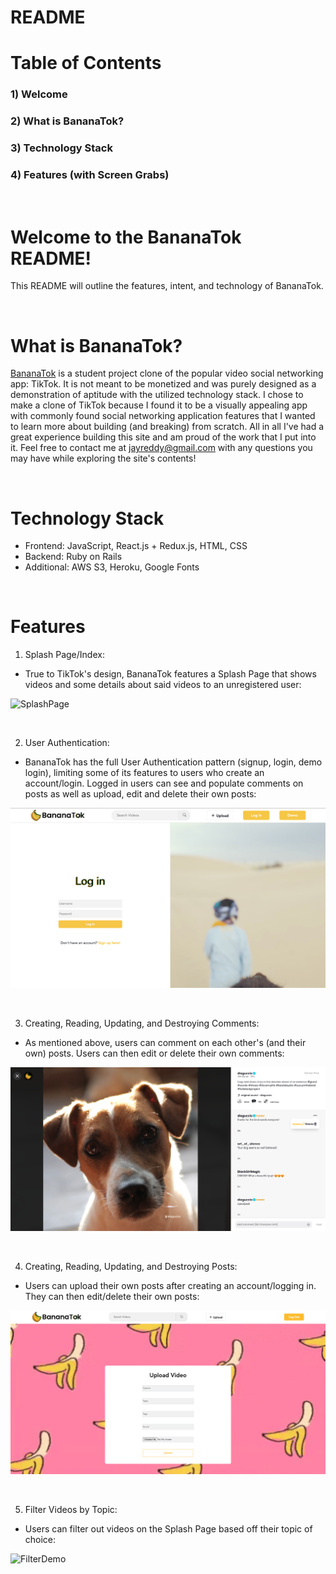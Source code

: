 # README

# Table of Contents

### 1) Welcome
### 2) What is BananaTok?
### 3) Technology Stack
### 4) Features (with Screen Grabs)

&nbsp;  


# Welcome to the BananaTok README!

This README will outline the features, intent, and technology of BananaTok.

&nbsp;

# What is BananaTok?

[BananaTok](https://bananatok.herokuapp.com/) is a student project clone of the popular video social networking app: TikTok. It is not meant to be monetized and was purely designed as a demonstration of aptitude with the utilized technology stack. I chose to make a clone of TikTok because I found it to be a visually appealing app with commonly found social networking application features that I wanted to learn more about building (and breaking) from scratch. All in all I've had a great experience building this site and am proud of the work that I put into it. Feel free to contact me at jayreddy@gmail.com with any questions you may have while exploring the site's contents!

&nbsp;


# Technology Stack

- Frontend: JavaScript, React.js + Redux.js, HTML, CSS
- Backend: Ruby on Rails
- Additional: AWS S3, Heroku, Google Fonts

&nbsp;

# Features

1) Splash Page/Index:

- True to TikTok's design, BananaTok features a Splash Page that shows videos and some details about said videos to an unregistered user:

![SplashPage](https://media3.giphy.com/media/0hEzvth8K37MTzoHIW/giphy.gif?cid=790b7611f03160ed4c5afc792da760f9175db656b3ca50dd&rid=giphy.gif&ct=g)

&nbsp;


2) User Authentication:

- BananaTok has the full User Authentication pattern (signup, login, demo login), limiting some of its features to users who create an account/login. Logged in users can see and populate comments on posts as well as upload, edit and delete their own posts:

![LoginPage](./frontend/public/login.png)

&nbsp;


3) Creating, Reading, Updating, and Destroying Comments:

- As mentioned above, users can comment on each other's (and their own) posts. Users can then edit or delete their own comments:

![CommentsDemo](./frontend/public/comments.png)

&nbsp;


4) Creating, Reading, Updating, and Destroying Posts:

- Users can upload their own posts after creating an account/logging in. They can then edit/delete their own posts:

![UploadVideoPage](./frontend/public/uploadvideo.png)

&nbsp;


5) Filter Videos by Topic:

- Users can filter out videos on the Splash Page based off their topic of choice:

![FilterDemo](https://media0.giphy.com/media/9u8EaP6WUV7wrWE860/giphy.gif?cid=790b7611ab3b301d9de037c144917912b09e477c56e88226&rid=giphy.gif&ct=g)